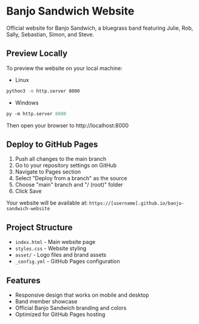 # Banjo Sandwich Website

Official website for Banjo Sandwich, a bluegrass band featuring Julie, Rob, Sally, Sebastian, Simon, and Steve.

## Preview Locally

To preview the website on your local machine:

- Linux

```bash
python3 -m http.server 8000
```

- Windows

```ps
py -m http.server 8000
```

Then open your browser to http://localhost:8000

## Deploy to GitHub Pages

1. Push all changes to the main branch
2. Go to your repository settings on GitHub
3. Navigate to Pages section
4. Select "Deploy from a branch" as the source
5. Choose "main" branch and "/ (root)" folder
6. Click Save

Your website will be available at: `https://[username].github.io/banjo-sandwich-website`

## Project Structure

- `index.html` - Main website page
- `styles.css` - Website styling
- `asset/` - Logo files and brand assets
- `_config.yml` - GitHub Pages configuration

## Features

- Responsive design that works on mobile and desktop
- Band member showcase
- Official Banjo Sandwich branding and colors
- Optimized for GitHub Pages hosting
